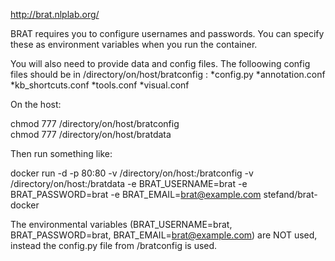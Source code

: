 http://brat.nlplab.org/

BRAT requires you to configure usernames and passwords. You can specify these as environment variables when you run the container.

You will also need to provide data and config files. The folloowing config files should be in /directory/on/host/bratconfig :
*config.py
*annotation.conf
*kb_shortcuts.conf
*tools.conf
*visual.conf

On the host:

chmod 777 /directory/on/host/bratconfig  
chmod 777 /directory/on/host/bratdata  

Then run something like:

  docker run -d -p 80:80 -v /directory/on/host:/bratconfig -v /directory/on/host:/bratdata -e BRAT_USERNAME=brat -e BRAT_PASSWORD=brat -e BRAT_EMAIL=brat@example.com  stefand/brat-docker
  
The environmental variables (BRAT_USERNAME=brat, BRAT_PASSWORD=brat, BRAT_EMAIL=brat@example.com) are NOT used, instead the config.py file from /bratconfig is used.




